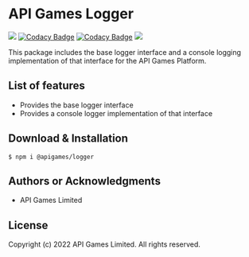 # API Games Logger

![](https://img.shields.io/badge/build-passing-brightgreen)
[![Codacy Badge](https://app.codacy.com/project/badge/Grade/fa4dd93a35e942c9bc639890ca9c18cb)](https://www.codacy.com?utm_source=github.com&amp;utm_medium=referral&amp;utm_content=apigames-private/logger&amp;utm_campaign=Badge_Grade)
[![Codacy Badge](https://app.codacy.com/project/badge/Coverage/fa4dd93a35e942c9bc639890ca9c18cb)](https://www.codacy.com?utm_source=github.com&utm_medium=referral&utm_content=apigames-private/logger&utm_campaign=Badge_Coverage)
![](https://img.shields.io/badge/license-UNLICENSED-blue)

This package includes the base logger interface and a console logging implementation of that interface for the API Games Platform.

## List of features

*   Provides the base logger interface
*   Provides a console logger implementation of that interface

## Download & Installation

```shell 
$ npm i @apigames/logger
```

## Authors or Acknowledgments

*   API Games Limited

## License

Copyright (c) 2022 API Games Limited.  All rights reserved.
